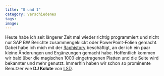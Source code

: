 ```yaml
---
title: "0 und 1"
category: Verschiedenes
tags: 
image: 
---
```


Heute habe ich seit längerer Zeit mal wieder richtig programmiert und nicht nur SAP BW Berichte zusammengeklickt oder PowerPoint-Folien gemacht. Dabei habe ich mich mit der [Raphistory](http://www.raphistory.net) beschäftigt, an der ich ein paar kleine Änderungen und Ergänzungen gemacht habe. Hoffentlich kommen wir bald über die magischen 1000 eingetragenen Platten und die Seite wird bekannter und mehr genutzt. Immerhin haben wir schon so prominente Benutzer wie **DJ Kolute** von [LSD](http://www.myspace.com/lsd3rdrail).